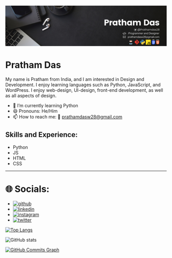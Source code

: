 ![Developer and Designer](https://github.com/Prathamdas3/Prathamdas3/blob/main/Olivia%20Wilson.png)

#  Pratham Das

My name is Pratham from India, and I am interested in Design and Development. I enjoy learning languages such as Python, JavaScript, and WordPress. I enjoy web-design, UI-design, front-end development, as well as all aspects of design.

- 🌱 I’m currently learning Python 
- 😄 Pronouns: He/Him 
- 📫 How to reach me: 📧 prathamdasw28@gmail.com 

## Skills and Experience:
* Python 
* JS
* HTML
* CSS
---

# 🌐 Socials:
* [<img src='https://cdn.jsdelivr.net/npm/simple-icons@3.0.1/icons/github.svg' alt='github' height='40'>](https://github.com/Prathamdas3) 
*  [<img src='https://cdn.jsdelivr.net/npm/simple-icons@3.0.1/icons/linkedin.svg' alt='linkedin' height='40'>](https://www.linkedin.com/in/prathamdas28/) 
*  [<img src='https://cdn.jsdelivr.net/npm/simple-icons@3.0.1/icons/instagram.svg' alt='instagram' height='40'>](https://www.instagram.com/pratham28003/)
*  [<img src='https://cdn.jsdelivr.net/npm/simple-icons@3.0.1/icons/twitter.svg' alt='twitter' height='40'>](https://twitter.com/Prathamdas28/)

[![Top Langs](https://github-readme-stats.vercel.app/api/top-langs/?username=Prathamdas3)](https://github.com/anuraghazra/github-readme-stats)

![GitHub stats](https://github-readme-stats.vercel.app/api?username=Prathamdas3&show_icons=true)  

<a href="http://www.github.com/Pratham3"><img src="https://activity-graph.herokuapp.com/graph?username=Arindam200&bg_color=1c1917&color=ffffff&line=0891b2&point=ffffff&area_color=1c1917&area=true&hide_border=true&custom_title=GitHub%20Commits%20Graph" alt="GitHub Commits Graph" /></a>




